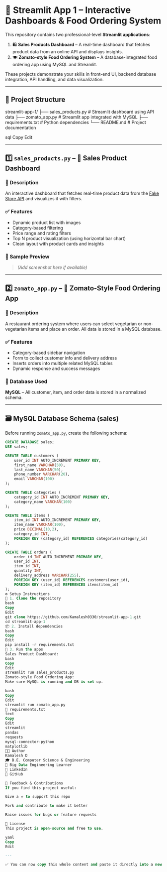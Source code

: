 # 🚀 Streamlit App 1 – Interactive Dashboards & Food Ordering System

This repository contains two professional-level **Streamlit applications**:

1. 🛍️ **Sales Products Dashboard** – A real-time dashboard that fetches product data from an online API and displays insights.
2. 🍽️ **Zomato-style Food Ordering System** – A database-integrated food ordering app using MySQL and Streamlit.

These projects demonstrate your skills in front-end UI, backend database integration, API handling, and data visualization.

---

## 📁 Project Structure

streamlit-app-1/
├── sales_products.py # Streamlit dashboard using API data
├── zomato_app.py # Streamlit app integrated with MySQL
├── requirements.txt # Python dependencies
└── README.md # Project documentation

sql
Copy
Edit

---

## 1️⃣ `sales_products.py` – 🛒 Sales Product Dashboard

### 📌 Description
An interactive dashboard that fetches real-time product data from the [Fake Store API](https://fakestoreapi.com/products) and visualizes it with filters.

### ✅ Features
- Dynamic product list with images
- Category-based filtering
- Price range and rating filters
- Top N product visualization (using horizontal bar chart)
- Clean layout with product cards and insights

### 📸 Sample Preview
> *(Add screenshot here if available)*

---

## 2️⃣ `zomato_app.py` – 🍛 Zomato-Style Food Ordering App

### 📌 Description
A restaurant ordering system where users can select vegetarian or non-vegetarian items and place an order. All data is stored in a MySQL database.

### ✅ Features
- Category-based sidebar navigation
- Form to collect customer info and delivery address
- Inserts orders into multiple related MySQL tables
- Dynamic response and success messages

### 💾 Database Used
**MySQL** – All customer, item, and order data is stored in a normalized schema.

---

## 🗃️ MySQL Database Schema (sales)

Before running `zomato_app.py`, create the following schema:

```sql
CREATE DATABASE sales;
USE sales;

CREATE TABLE customers (
    user_id INT AUTO_INCREMENT PRIMARY KEY,
    first_name VARCHAR(50),
    last_name VARCHAR(50),
    phone_number VARCHAR(20),
    email VARCHAR(100)
);

CREATE TABLE categories (
    category_id INT AUTO_INCREMENT PRIMARY KEY,
    category_name VARCHAR(100)
);

CREATE TABLE items (
    item_id INT AUTO_INCREMENT PRIMARY KEY,
    item_name VARCHAR(100),
    price DECIMAL(10,2),
    category_id INT,
    FOREIGN KEY (category_id) REFERENCES categories(category_id)
);

CREATE TABLE orders (
    order_id INT AUTO_INCREMENT PRIMARY KEY,
    user_id INT,
    item_id INT,
    quantity INT,
    delivery_address VARCHAR(255),
    FOREIGN KEY (user_id) REFERENCES customers(user_id),
    FOREIGN KEY (item_id) REFERENCES items(item_id)
);
⚙️ Setup Instructions
🧰 1. Clone the repository
bash
Copy
Edit
git clone https://github.com/Kamalesh0330/streamlit-app-1.git
cd streamlit-app-1
📦 2. Install dependencies
bash
Copy
Edit
pip install -r requirements.txt
🚀 3. Run the apps
Sales Product Dashboard:
bash
Copy
Edit
streamlit run sales_products.py
Zomato-style Food Ordering App:
Make sure MySQL is running and DB is set up.

bash
Copy
Edit
streamlit run zomato_app.py
📜 requirements.txt
text
Copy
Edit
streamlit
pandas
requests
mysql-connector-python
matplotlib
👨‍💻 Author
Kamalesh D
🎓 B.E. Computer Science & Engineering
💼 Big Data Engineering Learner
🔗 LinkedIn
🐙 GitHub

🌟 Feedback & Contributions
If you find this project useful:

Give a ⭐️ to support this repo

Fork and contribute to make it better

Raise issues for bugs or feature requests

📣 License
This project is open-source and free to use.

yaml
Copy
Edit

---

✅ You can now copy this whole content and paste it directly into a new file named `README.md` in y